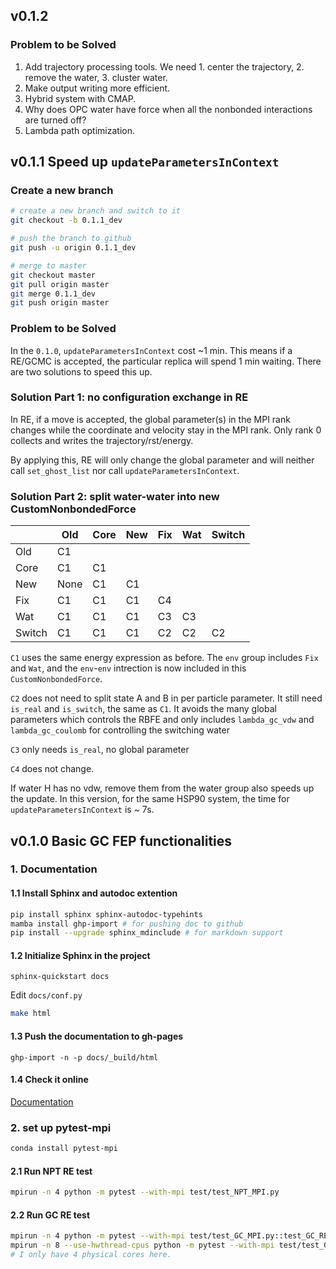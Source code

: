 ## v0.1.2 
### Problem to be Solved
1. Add trajectory processing tools. We need 1. center the trajectory, 2. remove the water, 3. cluster water.
2. Make output writing more efficient.
3. Hybrid system with CMAP.
4. Why does OPC water have force when all the nonbonded interactions are turned off?
5. Lambda path optimization.

## v0.1.1 Speed up `updateParametersInContext`
### Create a new branch
```bash
# create a new branch and switch to it
git checkout -b 0.1.1_dev

# push the branch to github
git push -u origin 0.1.1_dev

# merge to master
git checkout master
git pull origin master
git merge 0.1.1_dev
git push origin master
```

### Problem to be Solved
In the `0.1.0`, `updateParametersInContext` cost ~1 min. This means if a RE/GCMC is accepted, the particular replica will spend 1 min  waiting. There are two solutions to speed this up.  

### Solution Part 1: no configuration exchange in RE
In RE, if a move is accepted, the global parameter(s) in the MPI rank changes while the coordinate and velocity 
stay in the MPI rank. Only rank 0 collects and writes the trajectory/rst/energy.  

By applying this, RE will only change the global parameter and will neither call `set_ghost_list` nor call `updateParametersInContext`.

### Solution Part 2: split water-water into new CustomNonbondedForce
|        | Old  | Core | New | Fix | Wat | Switch |
|--------|------|------|-----|-----|-----|--------|
| Old    | C1   |      |     |     |     |        |
| Core   | C1   | C1   |     |     |     |        |
| New    | None | C1   | C1  |     |     |        |
| Fix    | C1   | C1   | C1  | C4  |     |        |
| Wat    | C1   | C1   | C1  | C3  | C3  |        |
| Switch | C1   | C1   | C1  | C2  | C2  |  C2    |

`C1` uses the same energy expression as before. The `env` group includes `Fix` and `Wat`, and the `env`-`env` intrection is now included in this `CustomNonbondedForce`.  

`C2` does not need to split state A and B in per particle parameter. It still need `is_real` and `is_switch`, the same as `C1`. It avoids the many global parameters which controls the RBFE and only includes `lambda_gc_vdw` and `lambda_gc_coulomb` for controlling the switching water  

`C3` only needs `is_real`, no global parameter

`C4` does not change.  

If water H has no vdw, remove them from the water group also speeds up the update. In this version, for the same HSP90 system, the time for `updateParametersInContext` is ~ 7s.  


## v0.1.0 Basic GC FEP functionalities
### 1. Documentation
#### 1.1 Install Sphinx and autodoc extention
```bash
pip install sphinx sphinx-autodoc-typehints
mamba install ghp-import # for pushing doc to github
pip install --upgrade sphinx_mdinclude # for markdown support
```

#### 1.2 Initialize Sphinx in the project
```
sphinx-quickstart docs
```
Edit `docs/conf.py`  
```bash
make html
```

#### 1.3 Push the documentation to gh-pages
```
ghp-import -n -p docs/_build/html
```

#### 1.4 Check it online
[Documentation](https://huichenggong.github.io/GrandFEP/)

### 2. set up pytest-mpi
```bash
conda install pytest-mpi
```

#### 2.1 Run NPT RE test
```bash
mpirun -n 4 python -m pytest --with-mpi test/test_NPT_MPI.py
```

#### 2.2 Run GC RE test
```bash
mpirun -n 4 python -m pytest --with-mpi test/test_GC_MPI.py::test_GC_RE
mpirun -n 8 --use-hwthread-cpus python -m pytest --with-mpi test/test_GC_MPI.py::test_GC_RE
# I only have 4 physical cores here.
```